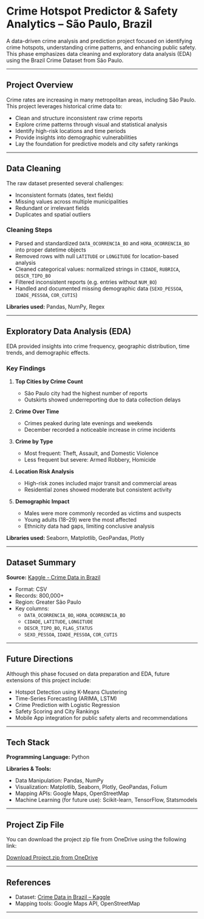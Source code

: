 # Crime Hotspot Predictor & Safety Analytics – São Paulo, Brazil

A data-driven crime analysis and prediction project focused on identifying crime hotspots, understanding crime patterns, and enhancing public safety. This phase emphasizes data cleaning and exploratory data analysis (EDA) using the Brazil Crime Dataset from São Paulo.

---

## Project Overview

Crime rates are increasing in many metropolitan areas, including São Paulo. This project leverages historical crime data to:

- Clean and structure inconsistent raw crime reports
- Explore crime patterns through visual and statistical analysis
- Identify high-risk locations and time periods
- Provide insights into demographic vulnerabilities
- Lay the foundation for predictive models and city safety rankings

---

## Data Cleaning

The raw dataset presented several challenges:

- Inconsistent formats (dates, text fields)
- Missing values across multiple municipalities
- Redundant or irrelevant fields
- Duplicates and spatial outliers

### Cleaning Steps

- Parsed and standardized `DATA_OCORRENCIA_BO` and `HORA_OCORRENCIA_BO` into proper datetime objects
- Removed rows with null `LATITUDE` or `LONGITUDE` for location-based analysis
- Cleaned categorical values: normalized strings in `CIDADE`, `RUBRICA`, `DESCR_TIPO_BO`
- Filtered inconsistent reports (e.g. entries without `NUM_BO`)
- Handled and documented missing demographic data (`SEXO_PESSOA`, `IDADE_PESSOA`, `COR_CUTIS`)

**Libraries used:** Pandas, NumPy, Regex

---

## Exploratory Data Analysis (EDA)

EDA provided insights into crime frequency, geographic distribution, time trends, and demographic effects.

### Key Findings

1. **Top Cities by Crime Count**
   - São Paulo city had the highest number of reports
   - Outskirts showed underreporting due to data collection delays

2. **Crime Over Time**
   - Crimes peaked during late evenings and weekends
   - December recorded a noticeable increase in crime incidents

3. **Crime by Type**
   - Most frequent: Theft, Assault, and Domestic Violence
   - Less frequent but severe: Armed Robbery, Homicide

4. **Location Risk Analysis**
   - High-risk zones included major transit and commercial areas
   - Residential zones showed moderate but consistent activity

5. **Demographic Impact**
   - Males were more commonly recorded as victims and suspects
   - Young adults (18–29) were the most affected
   - Ethnicity data had gaps, limiting conclusive analysis

**Libraries used:** Seaborn, Matplotlib, GeoPandas, Plotly

---

## Dataset Summary

**Source:** [Kaggle - Crime Data in Brazil](https://www.kaggle.com/datasets/inquisitivecrow/crime-data-in-brazil)

- Format: CSV
- Records: 800,000+
- Region: Greater São Paulo
- Key columns:
  - `DATA_OCORRENCIA_BO`, `HORA_OCORRENCIA_BO`
  - `CIDADE`, `LATITUDE`, `LONGITUDE`
  - `DESCR_TIPO_BO`, `FLAG_STATUS`
  - `SEXO_PESSOA`, `IDADE_PESSOA`, `COR_CUTIS`

---

## Future Directions

Although this phase focused on data preparation and EDA, future extensions of this project include:

- Hotspot Detection using K-Means Clustering
- Time-Series Forecasting (ARIMA, LSTM)
- Crime Prediction with Logistic Regression
- Safety Scoring and City Rankings
- Mobile App integration for public safety alerts and recommendations

---

## Tech Stack

**Programming Language:** Python

**Libraries & Tools:**
- Data Manipulation: Pandas, NumPy
- Visualization: Matplotlib, Seaborn, Plotly, GeoPandas, Folium
- Mapping APIs: Google Maps, OpenStreetMap
- Machine Learning (for future use): Scikit-learn, TensorFlow, Statsmodels

---

## Project Zip File

You can download the project zip file from OneDrive using the following link:

[Download Project.zip from OneDrive](https://drive.google.com/drive/folders/1cwg4dEqHkQOaWzr1WzrBFAjKOpjh2fZB?usp=sharing)

---

## References

- Dataset: [Crime Data in Brazil – Kaggle](https://www.kaggle.com/datasets/inquisitivecrow/crime-data-in-brazil)
- Mapping tools: Google Maps API, OpenStreetMap

---
